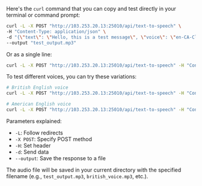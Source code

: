 

Here's the `curl` command that you can copy and test directly in your terminal or command prompt:

```bash
curl -L -X POST "http://103.253.20.13:25010/api/text-to-speech" \
-H "Content-Type: application/json" \
-d "{\"text\": \"Hello, this is a test message\", \"voice\": \"en-CA-ClaraNeural\", \"speed\": 1}" \
--output "test_output.mp3"
```

Or as a single line:

```bash
curl -L -X POST "http://103.253.20.13:25010/api/text-to-speech" -H "Content-Type: application/json" -d "{\"text\": \"Hello, this is a test message\", \"voice\": \"en-CA-ClaraNeural\", \"speed\": 1}" --output "test_output.mp3"
```

To test different voices, you can try these variations:

```bash
# British English voice
curl -L -X POST "http://103.253.20.13:25010/api/text-to-speech" -H "Content-Type: application/json" -d "{\"text\": \"Hello, this is a test message\", \"voice\": \"en-GB-SoniaNeural\", \"speed\": 1}" --output "british_voice.mp3"

# American English voice
curl -L -X POST "http://103.253.20.13:25010/api/text-to-speech" -H "Content-Type: application/json" -d "{\"text\": \"Hello, this is a test message\", \"voice\": \"en-US-JennyNeural\", \"speed\": 1}" --output "american_voice.mp3"
```

Parameters explained:
- `-L`: Follow redirects
- `-X POST`: Specify POST method
- `-H`: Set header
- `-d`: Send data
- `--output`: Save the response to a file

The audio file will be saved in your current directory with the specified filename (e.g., `test_output.mp3`, `british_voice.mp3`, etc.).
